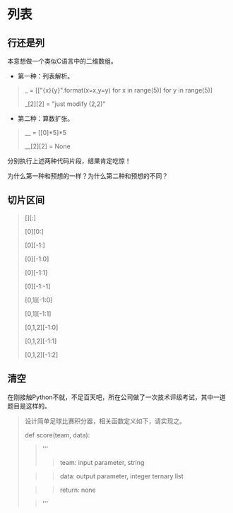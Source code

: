 # 列表 #

## 行还是列 ##
本意想做一个类似C语言中的二维数组。

- 第一种：列表解析。

> _ = [["{x}{y}".format(x=x,y=y) for x in range(5)] for y in range(5)]
> 
> _[2][2] = "just modify (2,2)"

- 第二种：算数扩张。

> __ = [[0]*5]*5
> 
> __[2][2] = None

分别执行上述两种代码片段，结果肯定吃惊！

为什么第一种和预想的一样？为什么第二种和预想的不同？

## 切片区间 ##
> [][:]
> 
> [0][0:]
> 
> [0][-1:]
> 
> [0][-1:0]
> 
> [0][-1:1]
> 
> [0][-1:-1]
> 
> [0,1][-1:0]
> 
> [0,1][-1:1]
> 
> [0,1,2][-1:0]
> 
> [0,1,2][-1:1]
> 
> [0,1,2][-1:2]

## 清空 ##
在刚接触Python不就，不足百天吧，所在公司做了一次技术评级考试，其中一道题目是这样的。
> 设计简单足球比赛积分器，相关函数定义如下，请实现之。
> 
> def score(team, data):
>> '''
>>> team: input parameter, string
> 
>>> data: output parameter, integer ternary list
> 
>>> return: none
> 
>> '''
